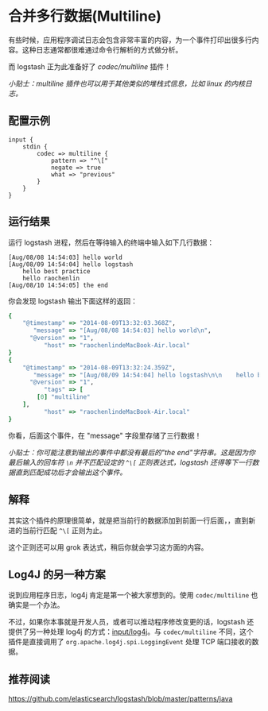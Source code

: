# 合并多行数据(Multiline)

有些时候，应用程序调试日志会包含非常丰富的内容，为一个事件打印出很多行内容。这种日志通常都很难通过命令行解析的方式做分析。

而 logstash 正为此准备好了 *codec/multiline* 插件！

*小贴士：multiline 插件也可以用于其他类似的堆栈式信息，比如 linux 的内核日志。*

## 配置示例

```
input {
    stdin {
        codec => multiline {
            pattern => "^\["
            negate => true
            what => "previous"
        }
    }
}
```

## 运行结果

运行 logstash 进程，然后在等待输入的终端中输入如下几行数据：

```
[Aug/08/08 14:54:03] hello world
[Aug/08/09 14:54:04] hello logstash
    hello best practice
    hello raochenlin
[Aug/08/10 14:54:05] the end
```

你会发现 logstash 输出下面这样的返回：

```ruby
{
    "@timestamp" => "2014-08-09T13:32:03.368Z",
       "message" => "[Aug/08/08 14:54:03] hello world\n",
      "@version" => "1",
          "host" => "raochenlindeMacBook-Air.local"
}
{
    "@timestamp" => "2014-08-09T13:32:24.359Z",
       "message" => "[Aug/08/09 14:54:04] hello logstash\n\n    hello best practice\n\n    hello raochenlin\n",
      "@version" => "1",
          "tags" => [
        [0] "multiline"
    ],
          "host" => "raochenlindeMacBook-Air.local"
}
```

你看，后面这个事件，在 "message" 字段里存储了三行数据！

*小贴士：你可能注意到输出的事件中都没有最后的"the end"字符串。这是因为你最后输入的回车符 `\n` 并不匹配设定的 `^\[` 正则表达式，logstash 还得等下一行数据直到匹配成功后才会输出这个事件。*

## 解释

其实这个插件的原理很简单，就是把当前行的数据添加到前面一行后面，，直到新进的当前行匹配 `^\[` 正则为止。

这个正则还可以用 grok 表达式，稍后你就会学习这方面的内容。


## Log4J 的另一种方案

说到应用程序日志，log4j 肯定是第一个被大家想到的。使用 `codec/multiline` 也确实是一个办法。

不过，如果你本事就是开发人员，或者可以推动程序修改变更的话，logstash 还提供了另一种处理 log4j 的方式：[input/log4j](http://logstash.net/docs/1.4.2/inputs/log4j)。与 `codec/multiline` 不同，这个插件是直接调用了 `org.apache.log4j.spi.LoggingEvent` 处理 TCP 端口接收的数据。

## 推荐阅读

<https://github.com/elasticsearch/logstash/blob/master/patterns/java>
